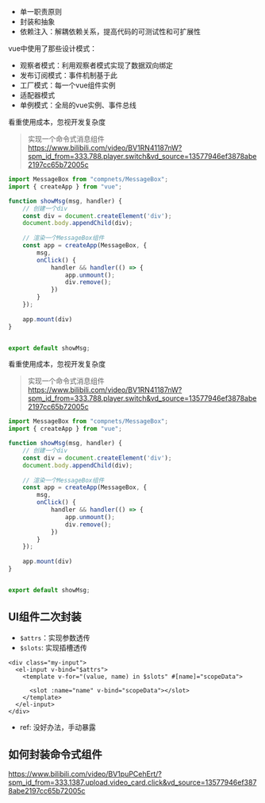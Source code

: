 
- 单一职责原则
- 封装和抽象
- 依赖注入：解耦依赖关系，提高代码的可测试性和可扩展性



vue中使用了那些设计模式：
- 观察者模式：利用观察者模式实现了数据双向绑定
- 发布订阅模式：事件机制基于此
- 工厂模式：每一个vue组件实例
- 适配器模式
- 单例模式：全局的vue实例、事件总线

看重使用成本，忽视开发复杂度 

> 实现一个命令式消息组件 https://www.bilibili.com/video/BV1RN41187nW?spm_id_from=333.788.player.switch&vd_source=13577946ef3878abe2197cc65b72005c
```js
import MessageBox from "compnets/MessageBox";
import { createApp } from "vue";

function showMsg(msg, handler) {
    // 创建一个div
    const div = document.createElement('div');
    document.body.appendChild(div);
    
    // 渲染一个MessageBox组件  
    const app = createApp(MessageBox, {
        msg,
        onClick() {
            handler && handler(() => {
                app.unmount();
                div.remove();
            })
        }
    });    
    
    app.mount(div)
}


export default showMsg;
```

看重使用成本，忽视开发复杂度 

> 实现一个命令式消息组件 https://www.bilibili.com/video/BV1RN41187nW?spm_id_from=333.788.player.switch&vd_source=13577946ef3878abe2197cc65b72005c
```js
import MessageBox from "compnets/MessageBox";
import { createApp } from "vue";

function showMsg(msg, handler) {
    // 创建一个div
    const div = document.createElement('div');
    document.body.appendChild(div);
    
    // 渲染一个MessageBox组件  
    const app = createApp(MessageBox, {
        msg,
        onClick() {
            handler && handler(() => {
                app.unmount();
                div.remove();
            })
        }
    });    
    
    app.mount(div)
}


export default showMsg;
```

## UI组件二次封装
- `$attrs`：实现参数透传
- `$slots`: 实现插槽透传
```vue
<div class="my-input">
  <el-input v-bind="$attrs">
    <template v-for="(value, name) in $slots" #[name]="scopeData">
       
      <slot :name="name" v-bind="scopeData"></slot>
    </template>
  </el-input>
</div>
```
- ref: 没好办法，手动暴露

## 如何封装命令式组件

https://www.bilibili.com/video/BV1puPCehErt/?spm_id_from=333.1387.upload.video_card.click&vd_source=13577946ef3878abe2197cc65b72005c